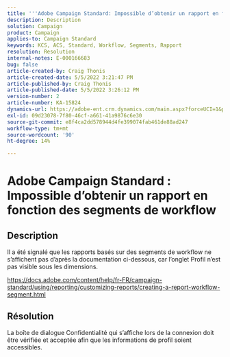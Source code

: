 ```yaml
---
title: '''Adobe Campaign Standard: Impossible d’obtenir un rapport en fonction des segments de workflow'
description: Description
solution: Campaign
product: Campaign
applies-to: Campaign Standard
keywords: KCS, ACS, Standard, Workflow, Segments, Rapport
resolution: Resolution
internal-notes: E-000166683
bug: false
article-created-by: Craig Thonis
article-created-date: 5/5/2022 3:21:47 PM
article-published-by: Craig Thonis
article-published-date: 5/5/2022 3:26:12 PM
version-number: 2
article-number: KA-15824
dynamics-url: https://adobe-ent.crm.dynamics.com/main.aspx?forceUCI=1&pagetype=entityrecord&etn=knowledgearticle&id=9599cb0f-87cc-ec11-a7b5-6045bd00d995
exl-id: 09d23078-7f80-46cf-a661-41a9876c6e30
source-git-commit: e8f4ca2dd578944d4fe399074fab461de88ad247
workflow-type: tm+mt
source-wordcount: '90'
ht-degree: 14%

---
```


# Adobe Campaign Standard : Impossible d’obtenir un rapport en fonction des segments de workflow

## Description


Il a été signalé que les rapports basés sur des segments de workflow ne s’affichent pas d’après la documentation ci-dessous, car l’onglet Profil n’est pas visible sous les dimensions.

https://docs.adobe.com/content/help/fr-FR/campaign-standard/using/reporting/customizing-reports/creating-a-report-workflow-segment.html


## Résolution


La boîte de dialogue Confidentialité qui s’affiche lors de la connexion doit être vérifiée et acceptée afin que les informations de profil soient accessibles.
